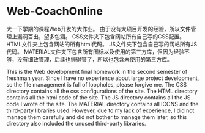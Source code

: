 # Web-CoachOnline
大一下学期的课程Web开发的大作业。
由于没有大项目开发的经验，所以文件管理上漏洞百出，望多包涵。
CSS文件夹下包含网站所有自己写的CSS配置。
HTML文件夹上包含网站的所有html代码。
JS文件夹下包含自己写的网站所有JS代码。
MATERIAL文件夹下包含所有图标以及使用的第三方库，但因为经验不够，没有细致管理，后续也懒得管了，所以也包含未使用的第三方库。

This is the Web development final homework in the second semester of freshman year.
Since I have no experience about large project development, so the file management is full of loopholes, please forgive me.
The CSS directory contains all the css configurations of the site.
The HTML directory contains all the html code of the site.
The JS directory contains all the JS code I wrote of the site.
The MATERIAL directory contains all ICONS and the third-party libraries used. However, due to my lack of experience, I did not manage them carefully and did not bother to manage them later, so this directory also included the unused third-party libraries.
